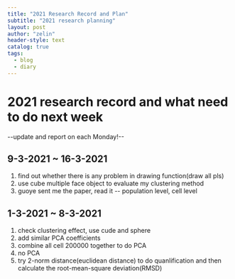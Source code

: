```yaml
---
title: "2021 Research Record and Plan"
subtitle: "2021 research planning"
layout: post
author: "zelin"
header-style: text
catalog: true
tags:
  - blog
  - diary
---
```


# 2021 research record and what need to do next week

--update and report on each Monday!--

## 9-3-2021 ~ 16-3-2021
1. find out whether there is any problem in drawing function(draw all pls)
2. use cube  multiple face object to evaluate my clustering method
3. guoye sent me the paper, read it -- population level, cell level

## 1-3-2021 ~ 8-3-2021

1. check clustering effect, use cude and sphere
2. add similar PCA coefficients
3. combine all cell 200000 together to do PCA
4. no PCA
5. try 2-norm distance(euclidean distance) to do quanlification and then calculate the root-mean-square deviation(RMSD)


